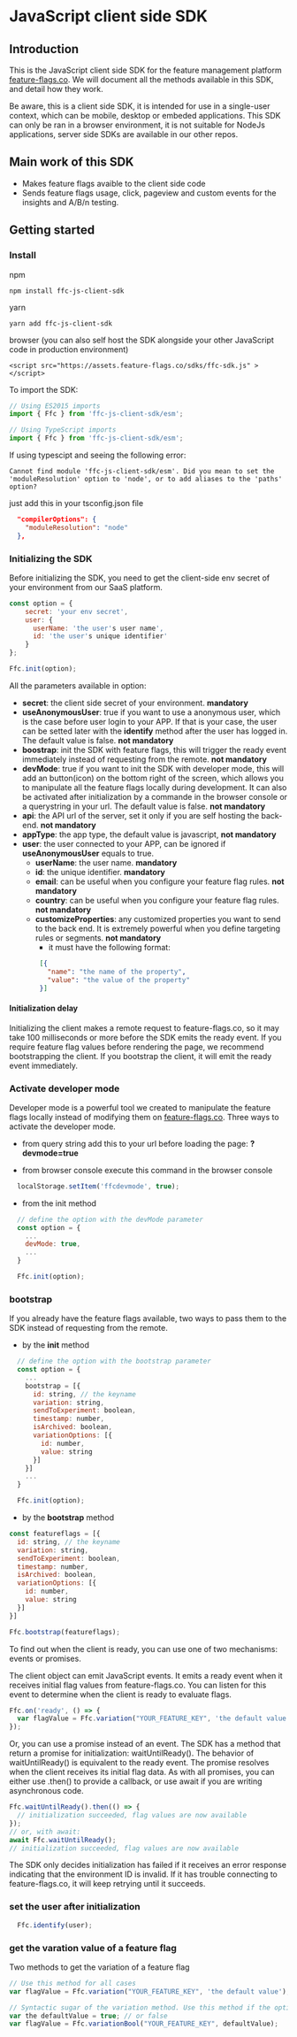 # JavaScript client side SDK


## Introduction
This is the JavaScript client side SDK for the feature management platform [feature-flags.co](feature-flags.co). We will document all the methods available in this SDK, and detail how they work.

Be aware, this is a client side SDK, it is intended for use in a single-user context, which can be mobile, desktop or embeded applications. This SDK can only be ran in a browser environment, it is not suitable for NodeJs applications, server side SDKs are available in our other repos.

## Main work of this SDK
- Makes feature flags avaible to the client side code
- Sends feature flags usage, click, pageview and custom events for the insights and A/B/n testing.

## Getting started
### Install
npm
  ```
  npm install ffc-js-client-sdk
  ```

yarn
```
yarn add ffc-js-client-sdk
```

browser (you can also self host the SDK alongside your other JavaScript code in production environment)
```
<script src="https://assets.feature-flags.co/sdks/ffc-sdk.js" ></script>
```

To import the SDK:
```javascript
// Using ES2015 imports
import { Ffc } from 'ffc-js-client-sdk/esm';

// Using TypeScript imports
import { Ffc } from 'ffc-js-client-sdk/esm';
```

If using typescipt and seeing the following error:
```
Cannot find module 'ffc-js-client-sdk/esm'. Did you mean to set the 'moduleResolution' option to 'node', or to add aliases to the 'paths' option?
```
just add this in your tsconfig.json file
```json
  "compilerOptions": {
    "moduleResolution": "node"
  },
```

### Initializing the SDK
Before initializing the SDK, you need to get the client-side env secret of your environment from our SaaS platform.

```javascript
const option = {
    secret: 'your env secret',
    user: {
      userName: 'the user's user name',
      id: 'the user's unique identifier'
    }
};

Ffc.init(option);
```

All the parameters available in option:
- **secret**: the client side secret of your environment. **mandatory**
- **useAnonymousUser**: true if you want to use a anonymous user, which is the case before user login to your APP. If that is your case, the user can be setted later with the **identify** method after the user has logged in. The default value is false. **not mandatory**
- **boostrap**: init the SDK with feature flags, this will trigger the ready event immediately instead of requesting from the remote. **not mandatory**
- **devMode**: true if you want to init the SDK with developer mode, this will add an button(icon) on the bottom right of the screen, which allows you to manipulate all the feature flags locally during development. It can also be activated after initialization by a commande in the browser console or a querystring in your url. The default value is false. **not mandatory**
- **api**: the API url of the server, set it only if you are self hosting the back-end. **not mandatory**
- **appType**: the app type, the default value is javascript, **not mandatory**
- **user**: the user connected to your APP, can be ignored if **useAnonymousUser** equals to true. 
  - **userName**: the user name. **mandatory**
  - **id**: the unique identifier. **mandatory**
  - **email**: can be useful when you configure your feature flag rules. **not mandatory**
  - **country**: can be useful when you configure your feature flag rules. **not mandatory**
  - **customizeProperties**: any customized properties you want to send to the back end. It is extremely powerful when you define targeting rules or segments. **not mandatory**
     - it must have the following format:
     ```json
      [{
        "name": "the name of the property",
        "value": "the value of the property"
      }]
     ```

#### Initialization delay
Initializing the client makes a remote request to feature-flags.co, so it may take 100 milliseconds or more before the SDK emits the ready event. If you require feature flag values before rendering the page, we recommend bootstrapping the client. If you bootstrap the client, it will emit the ready event immediately.
### Activate developer mode
Developer mode is a powerful tool we created to manipulate the feature flags locally instead of modifying them on [feature-flags.co](feature-flags.co).
Three ways to activate the developer mode.
- from query string
add this to your url before loading the page: **?devmode=true**

- from browser console
execute this command in the browser console
```javascript
  localStorage.setItem('ffcdevmode', true);
```

- from the init method
```javascript
  // define the option with the devMode parameter
  const option = {
    ...
    devMode: true,
    ...
  }

  Ffc.init(option);
```

### bootstrap
If you already have the feature flags available, two ways to pass them to the SDK instead of requesting from the remote.
- by the **init** method
```javascript
  // define the option with the bootstrap parameter
  const option = {
    ...
    bootstrap = [{
      id: string, // the keyname
      variation: string,
      sendToExperiment: boolean,
      timestamp: number,
      isArchived: boolean,
      variationOptions: [{
        id: number,
        value: string
      }]
    }]
    ...
  }

  Ffc.init(option);
```

- by the **bootstrap** method 
```javascript
const featureflags = [{
  id: string, // the keyname
  variation: string,
  sendToExperiment: boolean,
  timestamp: number,
  isArchived: boolean,
  variationOptions: [{
    id: number,
    value: string
  }]
}]

Ffc.bootstrap(featureflags);
```

To find out when the client is ready, you can use one of two mechanisms: events or promises.

The client object can emit JavaScript events. It emits a ready event when it receives initial flag values from feature-flags.co. You can listen for this event to determine when the client is ready to evaluate flags.

```javascript
Ffc.on('ready', () => {
  var flagValue = Ffc.variation("YOUR_FEATURE_KEY", 'the default value');
});

```

Or, you can use a promise instead of an event. The SDK has a method that return a promise for initialization: waitUntilReady(). The behavior of waitUntilReady() is equivalent to the ready event. The promise resolves when the client receives its initial flag data. As with all promises, you can either use .then() to provide a callback, or use await if you are writing asynchronous code.

```javascript
Ffc.waitUntilReady().then(() => {
  // initialization succeeded, flag values are now available
});
// or, with await:
await Ffc.waitUntilReady();
// initialization succeeded, flag values are now available
```

The SDK only decides initialization has failed if it receives an error response indicating that the environment ID is invalid. If it has trouble connecting to feature-flags.co, it will keep retrying until it succeeds.

### set the user after initialization

```javascript
  Ffc.identify(user);
```

### get the varation value of a feature flag
Two methods to get the variation of a feature flag

```javascript
// Use this method for all cases
var flagValue = Ffc.variation("YOUR_FEATURE_KEY", 'the default value');

// Syntactic sugar of the variation method. Use this method if the options are strings of true or false
var the defaultValue = true; // or false
var flagValue = Ffc.variationBool("YOUR_FEATURE_KEY", defaultValue);
```


